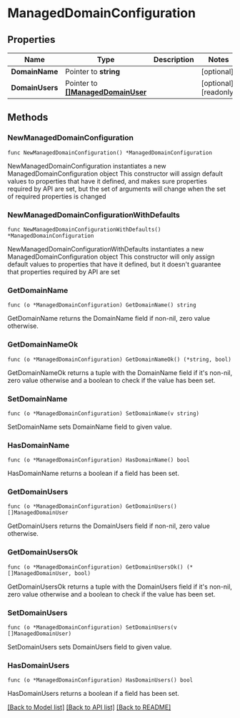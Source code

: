 # ManagedDomainConfiguration

## Properties

Name | Type | Description | Notes
------------ | ------------- | ------------- | -------------
**DomainName** | Pointer to **string** |  | [optional] 
**DomainUsers** | Pointer to [**[]ManagedDomainUser**](ManagedDomainUser.md) |  | [optional] [readonly] 

## Methods

### NewManagedDomainConfiguration

`func NewManagedDomainConfiguration() *ManagedDomainConfiguration`

NewManagedDomainConfiguration instantiates a new ManagedDomainConfiguration object
This constructor will assign default values to properties that have it defined,
and makes sure properties required by API are set, but the set of arguments
will change when the set of required properties is changed

### NewManagedDomainConfigurationWithDefaults

`func NewManagedDomainConfigurationWithDefaults() *ManagedDomainConfiguration`

NewManagedDomainConfigurationWithDefaults instantiates a new ManagedDomainConfiguration object
This constructor will only assign default values to properties that have it defined,
but it doesn't guarantee that properties required by API are set

### GetDomainName

`func (o *ManagedDomainConfiguration) GetDomainName() string`

GetDomainName returns the DomainName field if non-nil, zero value otherwise.

### GetDomainNameOk

`func (o *ManagedDomainConfiguration) GetDomainNameOk() (*string, bool)`

GetDomainNameOk returns a tuple with the DomainName field if it's non-nil, zero value otherwise
and a boolean to check if the value has been set.

### SetDomainName

`func (o *ManagedDomainConfiguration) SetDomainName(v string)`

SetDomainName sets DomainName field to given value.

### HasDomainName

`func (o *ManagedDomainConfiguration) HasDomainName() bool`

HasDomainName returns a boolean if a field has been set.

### GetDomainUsers

`func (o *ManagedDomainConfiguration) GetDomainUsers() []ManagedDomainUser`

GetDomainUsers returns the DomainUsers field if non-nil, zero value otherwise.

### GetDomainUsersOk

`func (o *ManagedDomainConfiguration) GetDomainUsersOk() (*[]ManagedDomainUser, bool)`

GetDomainUsersOk returns a tuple with the DomainUsers field if it's non-nil, zero value otherwise
and a boolean to check if the value has been set.

### SetDomainUsers

`func (o *ManagedDomainConfiguration) SetDomainUsers(v []ManagedDomainUser)`

SetDomainUsers sets DomainUsers field to given value.

### HasDomainUsers

`func (o *ManagedDomainConfiguration) HasDomainUsers() bool`

HasDomainUsers returns a boolean if a field has been set.


[[Back to Model list]](../README.md#documentation-for-models) [[Back to API list]](../README.md#documentation-for-api-endpoints) [[Back to README]](../README.md)


